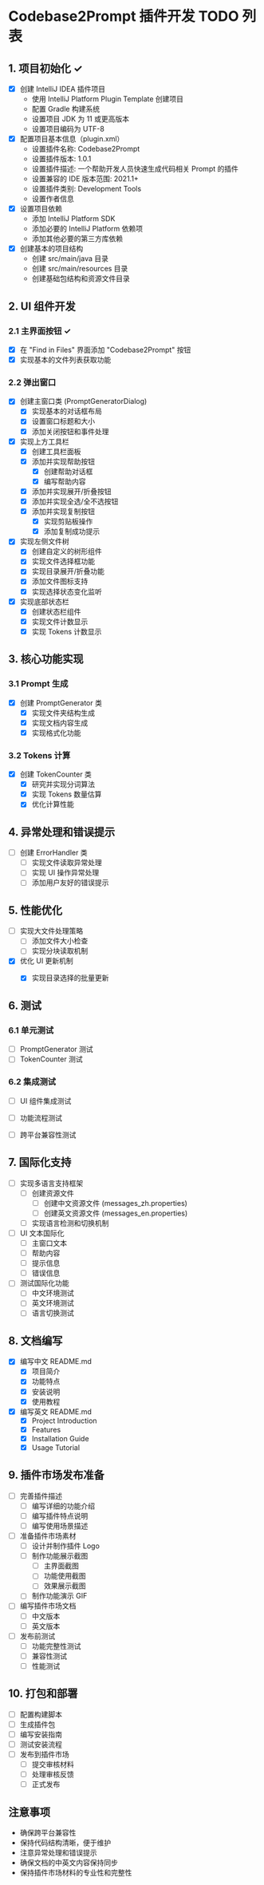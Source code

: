 # Codebase2Prompt 插件开发 TODO 列表

## 1. 项目初始化 ✓
- [x] 创建 IntelliJ IDEA 插件项目
  - 使用 IntelliJ Platform Plugin Template 创建项目
  - 配置 Gradle 构建系统
  - 设置项目 JDK 为 11 或更高版本
  - 设置项目编码为 UTF-8
- [x] 配置项目基本信息（plugin.xml）
  - 设置插件名称: Codebase2Prompt
  - 设置插件版本: 1.0.1
  - 设置插件描述: 一个帮助开发人员快速生成代码相关 Prompt 的插件
  - 设置兼容的 IDE 版本范围: 2021.1+
  - 设置插件类别: Development Tools
  - 设置作者信息
- [x] 设置项目依赖
  - 添加 IntelliJ Platform SDK
  - 添加必要的 IntelliJ Platform 依赖项
  - 添加其他必要的第三方库依赖
- [x] 创建基本的项目结构
  - 创建 src/main/java 目录
  - 创建 src/main/resources 目录
  - 创建基础包结构和资源文件目录

## 2. UI 组件开发
### 2.1 主界面按钮 ✓
- [x] 在 "Find in Files" 界面添加 "Codebase2Prompt" 按钮
- [x] 实现基本的文件列表获取功能

### 2.2 弹出窗口
- [x] 创建主窗口类 (PromptGeneratorDialog)
  - [x] 实现基本的对话框布局
  - [x] 设置窗口标题和大小
  - [x] 添加关闭按钮和事件处理

- [x] 实现上方工具栏
  - [x] 创建工具栏面板
  - [x] 添加并实现帮助按钮
    - [x] 创建帮助对话框
    - [x] 编写帮助内容
  - [x] 添加并实现展开/折叠按钮
  - [x] 添加并实现全选/全不选按钮
  - [x] 添加并实现复制按钮
    - [x] 实现剪贴板操作
    - [x] 添加复制成功提示

- [x] 实现左侧文件树
  - [x] 创建自定义的树形组件
  - [x] 实现文件选择框功能
  - [x] 实现目录展开/折叠功能
  - [x] 添加文件图标支持
  - [x] 实现选择状态变化监听

- [x] 实现底部状态栏
  - [x] 创建状态栏组件
  - [x] 实现文件计数显示
  - [x] 实现 Tokens 计数显示

## 3. 核心功能实现
### 3.1 Prompt 生成
- [x] 创建 PromptGenerator 类
  - [x] 实现文件夹结构生成
  - [x] 实现文档内容生成
  - [x] 实现格式化功能

### 3.2 Tokens 计算
- [x] 创建 TokenCounter 类
  - [x] 研究并实现分词算法
  - [x] 实现 Tokens 数量估算
  - [x] 优化计算性能

## 4. 异常处理和错误提示
- [ ] 创建 ErrorHandler 类
  - [ ] 实现文件读取异常处理
  - [ ] 实现 UI 操作异常处理
  - [ ] 添加用户友好的错误提示

## 5. 性能优化
- [ ] 实现大文件处理策略
  - [ ] 添加文件大小检查
  - [ ] 实现分块读取机制
- [x] 优化 UI 更新机制
  - [x] 实现目录选择的批量更新


## 6. 测试
### 6.1 单元测试
- [ ] PromptGenerator 测试
- [ ] TokenCounter 测试

### 6.2 集成测试
- [ ] UI 组件集成测试
- [ ] 功能流程测试
- [ ] 跨平台兼容性测试


## 7. 国际化支持
- [ ] 实现多语言支持框架
  - [ ] 创建资源文件
    - [ ] 创建中文资源文件 (messages_zh.properties)
    - [ ] 创建英文资源文件 (messages_en.properties)
  - [ ] 实现语言检测和切换机制
- [ ] UI 文本国际化
  - [ ] 主窗口文本
  - [ ] 帮助内容
  - [ ] 提示信息
  - [ ] 错误信息
- [ ] 测试国际化功能
  - [ ] 中文环境测试
  - [ ] 英文环境测试
  - [ ] 语言切换测试

## 8. 文档编写
- [x] 编写中文 README.md
  - [x] 项目简介
  - [x] 功能特点
  - [x] 安装说明
  - [x] 使用教程
- [x] 编写英文 README.md
  - [x] Project Introduction
  - [x] Features
  - [x] Installation Guide
  - [x] Usage Tutorial

## 9. 插件市场发布准备
- [ ] 完善插件描述
  - [ ] 编写详细的功能介绍
  - [ ] 编写插件特点说明
  - [ ] 编写使用场景描述
- [ ] 准备插件市场素材
  - [ ] 设计并制作插件 Logo
  - [ ] 制作功能展示截图
    - [ ] 主界面截图
    - [ ] 功能使用截图
    - [ ] 效果展示截图
  - [ ] 制作功能演示 GIF
- [ ] 编写插件市场文档
  - [ ] 中文版本
  - [ ] 英文版本
- [ ] 发布前测试
  - [ ] 功能完整性测试
  - [ ] 兼容性测试
  - [ ] 性能测试

## 10. 打包和部署
- [ ] 配置构建脚本
- [ ] 生成插件包
- [ ] 编写安装指南
- [ ] 测试安装流程
- [ ] 发布到插件市场
  - [ ] 提交审核材料
  - [ ] 处理审核反馈
  - [ ] 正式发布

## 注意事项
- 确保跨平台兼容性
- 保持代码结构清晰，便于维护
- 注意异常处理和错误提示
- 确保文档的中英文内容保持同步
- 保持插件市场材料的专业性和完整性 